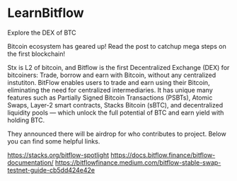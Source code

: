 # LearnBitflow
Explore the DEX of BTC

Bitcoin ecosystem has geared up! Read the post to catchup mega steps on the first blockchain!

Stx is L2 of bitcoin, and Bitflow is the first Decentralized Exchange (DEX) for bitcoiners: Trade, borrow and earn with Bitcoin, without any centralized instutiton. 
BitFlow enables users to trade and earn using their Bitcoin, eliminating the need for centralized intermediaries.
It has unique many features such as Partially Signed Bitcoin Transactions (PSBTs), Atomic Swaps, Layer-2 smart contracts,
Stacks Bitcoin (sBTC), and decentralized liquidity pools — which unlock the full potential of BTC and earn yield with holding BTC.

They announced there will be airdrop for who contributes to project. Below you can find some helpful links.

https://stacks.org/bitflow-spotlight
https://docs.bitflow.finance/bitflow-documentation/ 
https://bitflowfinance.medium.com/bitflow-stable-swap-testnet-guide-cb5dd424e42e 

